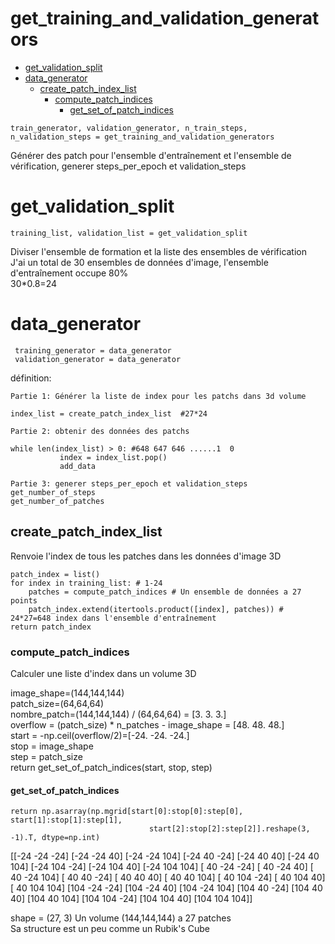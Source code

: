 
get_training_and_validation_generators
=================================
<!-- TOC -->

- [get_validation_split](#get_validation_split)
- [data_generator](#data_generator)
  - [create_patch_index_list](#create_patch_index_list)
    - [compute_patch_indices](#compute_patch_indices)
      - [get_set_of_patch_indices](#get_set_of_patch_indices)

<!-- /TOC -->
```
train_generator, validation_generator, n_train_steps, n_validation_steps = get_training_and_validation_generators
```
Générer des patch pour l'ensemble d'entraînement et l'ensemble de vérification, generer steps_per_epoch et validation_steps

# get_validation_split
```
training_list, validation_list = get_validation_split
```
Diviser l'ensemble de formation et la liste des ensembles de vérification  
J'ai un total de 30 ensembles de données d'image, l'ensemble d'entraînement occupe 80%  
30*0.8=24  

# data_generator
```
 training_generator = data_generator
 validation_generator = data_generator
```
définition:
```
Partie 1: Générer la liste de index pour les patchs dans 3d volume

index_list = create_patch_index_list  #27*24
```
```
Partie 2: obtenir des données des patchs

while len(index_list) > 0: #648 647 646 ......1  0
           index = index_list.pop()
           add_data
```
```
Partie 3: generer steps_per_epoch et validation_steps
get_number_of_steps
get_number_of_patches
```

## create_patch_index_list
Renvoie l'index de tous les patches dans les données d'image 3D
```
patch_index = list()
for index in training_list: # 1-24
    patches = compute_patch_indices # Un ensemble de données a 27 points
    patch_index.extend(itertools.product([index], patches)) # 24*27=648 index dans l'ensemble d'entraînement
return patch_index
 ```

### compute_patch_indices
Calculer une liste d'index dans un volume 3D  

image_shape=(144,144,144)    
patch_size=(64,64,64)  
nombre_patch=(144,144,144) / (64,64,64) = [3. 3. 3.]  
overflow = (patch_size) * n_patches - image_shape = [48. 48. 48.]  
start = -np.ceil(overflow/2)=[-24. -24. -24.]  
stop = image_shape   
step = patch_size     
return get_set_of_patch_indices(start, stop, step)


#### get_set_of_patch_indices
```
return np.asarray(np.mgrid[start[0]:stop[0]:step[0], start[1]:stop[1]:step[1],
                               start[2]:stop[2]:step[2]].reshape(3, -1).T, dtype=np.int)
```
[[-24 -24 -24]
 [-24 -24  40]
 [-24 -24 104]
 [-24  40 -24]
 [-24  40  40]
 [-24  40 104]
 [-24 104 -24]
 [-24 104  40]
 [-24 104 104]
 [ 40 -24 -24]
 [ 40 -24  40]
 [ 40 -24 104]
 [ 40  40 -24]
 [ 40  40  40]
 [ 40  40 104]
 [ 40 104 -24]
 [ 40 104  40]
 [ 40 104 104]
 [104 -24 -24]
 [104 -24  40]
 [104 -24 104]
 [104  40 -24]
 [104  40  40]
 [104  40 104]
 [104 104 -24]
 [104 104  40]
 [104 104 104]]

shape = (27, 3)
Un volume (144,144,144) a 27 patches   
Sa structure est un peu comme un Rubik's Cube

